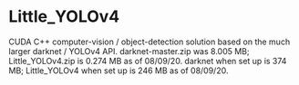 # Little_YOLOv4
CUDA C++ computer-vision / object-detection solution based on the much larger darknet / YOLOv4 API. darknet-master.zip was 8.005 MB; Little_YOLOv4.zip is 0.274 MB as of 08/09/20. darknet when set up is 374 MB; Little_YOLOv4 when set up is 246 MB as of 08/09/20. 
